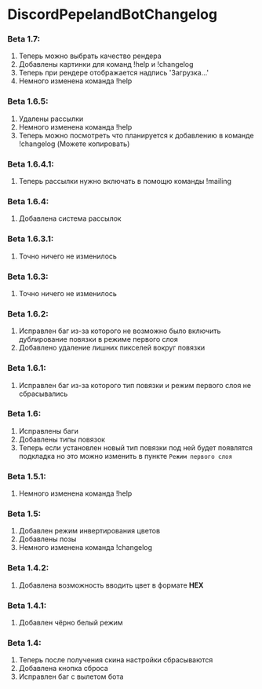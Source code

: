 # DiscordPepelandBotChangelog

### Beta 1.7:
1. Теперь можно выбрать качество рендера
2. Добавлены картинки для команд !help и !changelog
3. Теперь при рендере отображается надпись 'Загрузка...'
4. Немного изменена команда !help

### Beta 1.6.5:
1. Удалены рассылки
2. Немного изменена команда !help
3. Теперь можно посмотреть что планируется к добавлению в команде !changelog (Можете копировать)

### Beta 1.6.4.1:
1. Теперь рассылки нужно включать в помощю команды !mailing

### Beta 1.6.4:
1. Добавлена система рассылок

### Beta 1.6.3.1:
1. Точно ничего не изменилось

### Beta 1.6.3:
1. Точно ничего не изменилось

### Beta 1.6.2:
1. Исправлен баг из-за которого не возможно было включить дублирование повязки в режиме первого слоя
2. Добавлено удаление лишних пикселей вокруг повязки

### Beta 1.6.1:
1. Исправлен баг из-за которого тип повязки и режим первого слоя не сбрасывались

### Beta 1.6:
1. Исправлены баги
2. Добавлены типы повязок
3. Теперь если установлен новый тип повязки под ней будет появлятся подкладка но это можно изменить в пункте `Режим первого слоя`

### Beta 1.5.1:
1. Немного изменена команда !help

### Beta 1.5:
1. Добавлен режим инвертирования цветов
2. Добавлены позы
3. Немного изменена команда !changelog

### Beta 1.4.2:
1. Добавлена возможность вводить цвет в формате **HEX**

### Beta 1.4.1:
1. Добавлен чёрно белый режим

### Beta 1.4:
1. Теперь после получения скина настройки сбрасываются
2. Добавлена кнопка сброса
3. Исправлен баг с вылетом бота
